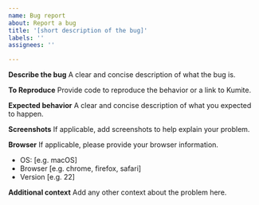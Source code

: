 ```yaml
---
name: Bug report
about: Report a bug
title: '[short description of the bug]'
labels: ''
assignees: ''

---
```


**Describe the bug**
A clear and concise description of what the bug is.

**To Reproduce**
Provide code to reproduce the behavior or a link to Kumite.

**Expected behavior**
A clear and concise description of what you expected to happen.

**Screenshots**
If applicable, add screenshots to help explain your problem.

**Browser**
If applicable, please provide your browser information.

- OS: [e.g. macOS]
- Browser [e.g. chrome, firefox, safari]
- Version [e.g. 22]

**Additional context**
Add any other context about the problem here.
